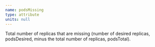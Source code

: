 ```yaml
---
name: podsMissing
type: attribute
units: null
---
```


Total number of replicas that are missing (number of desired replicas, podsDesired, minus the total number of replicas, podsTotal).